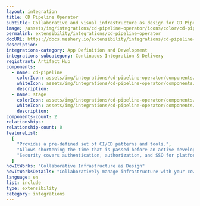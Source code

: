 ```yaml
---
layout: integration
title: CD Pipeline Operator
subtitle: Collaborative and visual infrastructure as design for CD Pipeline Operator
image: /assets/img/integrations/cd-pipeline-operator/icons/color/cd-pipeline-operator-color.svg
permalink: extensibility/integrations/cd-pipeline-operator
docURL: https://docs.meshery.io/extensibility/integrations/cd-pipeline-operator
description:
integrations-category: App Definition and Development
integrations-subcategory: Continuous Integration & Delivery
registrant: Artifact Hub
components:
  - name: cd-pipeline
    colorIcon: assets/img/integrations/cd-pipeline-operator/components/cd-pipeline/icons/color/cd-pipeline-color.svg
    whiteIcon: assets/img/integrations/cd-pipeline-operator/components/cd-pipeline/icons/white/cd-pipeline-white.svg
    description:
  - name: stage
    colorIcon: assets/img/integrations/cd-pipeline-operator/components/stage/icons/color/stage-color.svg
    whiteIcon: assets/img/integrations/cd-pipeline-operator/components/stage/icons/white/stage-white.svg
    description:
components-count: 2
relationships:
relationship-count: 0
featureList:
  [
    "Provides a pre-defined set of CI/CD patterns and tools.",
    "Allows shortening the time that is passed before an active development.",
    "Security covers authentication, authorization, and SSO for platform services.",
  ]
howItWorks: "Collaborative Infrastructure as Design"
howItWorksDetails: "Collaboratively manage infrastructure with your coworkers synchronously sharing the same designs."
language: en
list: include
type: extensibility
category: integrations
---
```

